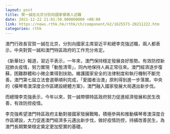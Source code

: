 ```yaml
---
layout: post
title: 賀一誠在北京分別向國家領導人述職
date: 2021-12-22 21:01:50.000000000 +08:00
link: https://news.rthk.hk/rthk/ch/component/k2/1625573-20211222.htm
categories: rthk
---
```


澳門行政長官賀一誠在北京，分別向國家主席習近平和總李克強述職，兩人都表示，中央對賀一誠和澳門特區政府的工作充分肯定。

《新華社》報道，習近平表示，一年來，澳門保持穩定發展良好態勢。有效防控新冠肺炎疫情，努力實現「動態清零」，同內地保持人員正常往來。澳門經濟逐步復蘇，困難群體和小微企業得到扶助。維護國家安全的法律制度和執行機制不斷完善。澳門第七屆立法會選舉順利完成，「愛國者治澳」原則得到進一步落實。中央的《橫琴粵澳深度合作區建設總體方案》，澳門融入國家發展大局邁出新步伐。

而總理李克強表示，今年以來，賀一誠帶領特區政府努力促進經濟發展和民生改善，有效防控疫情。

李克強希望澳門特區政府主動對接國家發展戰略，積極參與和推動橫琴粵澳深度合作區建設，大力促進澳門經濟多元邁出新步伐，做好疫情防控，持續改善民生，為澳門長期繁榮穩定奠定更加堅實的基礎。
